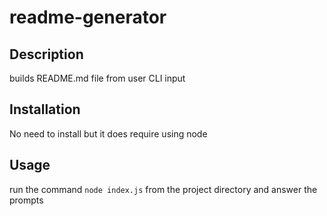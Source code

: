 # readme-generator

## Description

builds README.md file from user CLI input

## Installation

No need to install but it does require using node

## Usage

run the command `node index.js` from the project directory and answer the prompts
    